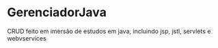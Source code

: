 # GerenciadorJava
CRUD feito em imersão de estudos em java, incluindo jsp, jstl, servlets e webvservices
